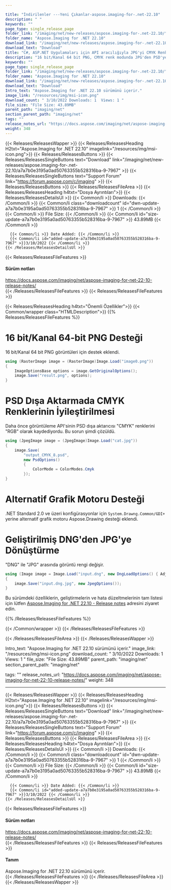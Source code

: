 ```yaml
---

title: "İndirilenler ---Yeni Çıkanlar-aspose.imaging-for-.net-22.10"
description: " "
keywords: ""
page_type: single_release_page
folder_link: "/imaging/net/new-releases/aspose.imaging-for-.net-22.10/"
folder_name: "Aspose.Imaging for .NET 22.10"
download_link: "/imaging/net/new-releases/aspose.imaging-for-.net-22.10/a7a7b0e3195a0ad50763355b528316ba-9-7967"
download_text: "Download"
title: "C#, ASP.NET Uygulamaları için API aracılığıyla JPG'yi CMYK Renkli olarak PSD'ye aktarın"
description: "16 bit/Kanal 64 bit PNG, CMYK renk modunda JPG'den PSD'ye dışa aktarma, alternatif grafik motoru, daha iyi DNG'den JPG'ye dönüştürme seçeneği ile C# .NET API."
keywords: ""
page_type: single_release_page
folder_link: "/imaging/net/new-releases/aspose.imaging-for-.net-22.10/"
folder_name: "Aspose.Imaging for .NET 22.10"
download_link: "/imaging/net/new-releases/aspose.imaging-for-.net-22.10/a7a7b0e3195a0ad50763355b528316ba-9-7967"
download_text: "Download"
Intro_text: "Aspose.Imaging for .NET 22.10 sürümünü içerir."
image_link: "/resources/img/msi-icon.png"
download_count: " 3/10/2022 Downloads: 1  Views: 1 "
file_size: "File Size: 43.89MB"
parent_path: "imaging/net"
section_parent_path: "imaging/net"
tags: ""
release_notes_url: "https://docs.aspose.com/imaging/net/aspose-imaging-for-net-22-10-release-notes/"
weight: 348
---
```


{{< Releases/ReleasesWapper >}}
{{< Releases/ReleasesHeading H2txt="Aspose.Imaging for .NET 22.10" imagelink="/resources/img/msi-icon.png">}}
{{< Releases/ReleasesButtons >}}
{{< Releases/ReleasesSingleButtons text="Download" link="/imaging/net/new-releases/aspose.imaging-for-.net-22.10/a7a7b0e3195a0ad50763355b528316ba-9-7967" >}}
{{< Releases/ReleasesSingleButtons text="Support Forum" link="https://forum.aspose.com/c/imaging" >}}
{{< Releases/ReleasesButtons >}}
{{< Releases/ReleasesFileArea >}}
{{< Releases/ReleasesHeading h4txt="Dosya Ayrıntıları">}}
{{< Releases/ReleasesDetailsUl >}}
{{< Common/li >}} Downloads: {{< /Common/li >}}
{{< Common/li class="downloadcount" id="dwn-update-a7a7b0e3195a0ad50763355b528316ba-9-7967" >}} 1 {{< /Common/li >}}
{{< Common/li >}} File Size: {{< /Common/li >}}
{{< Common/li id="size-update-a7a7b0e3195a0ad50763355b528316ba-9-7967" >}} 43.89MB {{< /Common/li >}}

      {{< Common/li >}} Date Added: {{< /Common/li >}}
      {{< Common/li id="added-update-a7a7b0e3195a0ad50763355b528316ba-9-7967" >}}3/10/2022 {{< /Common/li >}}
    {{< /Releases/ReleasesDetailsUl >}}

{{< Releases/ReleasesFileFeatures >}}
<h4>Sürüm notları</h4><div> <a href='https://docs.aspose.com/imaging/net/aspose-imaging-for-net-22-10-release-notes/'>https://docs.aspose.com/imaging/net/aspose-imaging-for-net-22-10-release-notes/</a></div>
{{< /Releases/ReleasesFileFeatures >}}
{{< Releases/ReleasesFileFeatures >}}

{{< Releases/ReleasesHeading h4txt="Önemli Özellikler">}}
{{< Common/wrapper class="HTMLDescription">}}
{{% Releases/ReleasesFileFeatures %}}

# 16 bit/Kanal 64-bit PNG Desteği

16 bit/Kanal 64 bit PNG görüntüleri için destek eklendi.

```csharp
using (RasterImage image = (RasterImage)Image.Load("image0.png"))
{
    ImageOptionsBase options = image.GetOriginalOptions();
    image.Save("result.png", options);
}
```

# PSD Dışa Aktarmada CMYK Renklerinin İyileştirilmesi

Daha önce görüntüleme API'sinin PSD dışa aktarıcısı "CMYK" renklerini "RGB" olarak kaydediyordu. Bu sorun şimdi çözüldü.

```csharp
using (JpegImage image = (JpegImage)Image.Load("cat.jpg"))
{
    image.Save(
        "output_CMYK_8.psd",
        new PsdOptions()
        {
            ColorMode = ColorModes.Cmyk
        });
}
```

# Alternatif Grafik Motoru Desteği

.NET Standard 2.0 ve üzeri konfigürasyonlar için `System.Drawng.Common/GDI+` yerine alternatif grafik motoru Aspose.Drawing desteği eklendi.

# Geliştirilmiş DNG'den JPG'ye Dönüştürme

"DNG" ile "JPG" arasında görüntü rengi değişir.

```csharp
using (Image image = Image.Load("input.dng", new DngLoadOptions() { AdjustWhiteBalance = true }))
{
    image.Save("input.dng.jpg", new JpegOptions());
}
```

Bu sürümdeki özelliklerin, geliştirmelerin ve hata düzeltmelerinin tam listesi için lütfen [Aspose.Imaging for .NET 22.10 - Release notes](https://docs.aspose.com/imaging/net/aspose-imaging-for-net-22-10-release-notes/) adresini ziyaret edin.

{{% /Releases/ReleasesFileFeatures %}}

{{< /Common/wrapper >}}
{{< /Releases/ReleasesFileFeatures >}}

{{< /Releases/ReleasesFileArea >}}
{{< /Releases/ReleasesWapper >}}

Intro_text: "Aspose.Imaging for .NET 22.10 sürümünü içerir."
image_link: "/resources/img/msi-icon.png"
download_count: " 3/10/2022 Downloads: 1  Views: 1 "
file_size: "File Size: 43.89MB"
parent_path: "imaging/net"
section_parent_path: "imaging/net"

tags: ""
release_notes_url: "https://docs.aspose.com/imaging/net/aspose-imaging-for-net-22-10-release-notes/"
weight: 348

---

{{< Releases/ReleasesWapper >}}
  {{< Releases/ReleasesHeading H2txt="Aspose.Imaging for .NET 22.10" imagelink="/resources/img/msi-icon.png">}}
  {{< Releases/ReleasesButtons >}}
    {{< Releases/ReleasesSingleButtons text="Download" link="/imaging/net/new-releases/aspose.imaging-for-.net-22.10/a7a7b0e3195a0ad50763355b528316ba-9-7967" >}}
    {{< Releases/ReleasesSingleButtons text="Support Forum" link="https://forum.aspose.com/c/imaging" >}}
  {{< Releases/ReleasesButtons >}}
  {{< Releases/ReleasesFileArea >}}
    {{< Releases/ReleasesHeading h4txt="Dosya Ayrıntıları">}}
    {{< Releases/ReleasesDetailsUl >}}
      {{< Common/li >}} Downloads: {{< /Common/li >}}
      {{< Common/li class="downloadcount" id="dwn-update-a7a7b0e3195a0ad50763355b528316ba-9-7967" >}} 1 {{< /Common/li >}}
      {{< Common/li >}} File Size: {{< /Common/li >}}
      {{< Common/li id="size-update-a7a7b0e3195a0ad50763355b528316ba-9-7967" >}} 43.89MB {{< /Common/li >}}

      {{< Common/li >}} Date Added: {{< /Common/li >}}
      {{< Common/li id="added-update-a7a7b0e3195a0ad50763355b528316ba-9-7967" >}}3/10/2022 {{< /Common/li >}}
    {{< /Releases/ReleasesDetailsUl >}}

  {{< Releases/ReleasesFileFeatures >}}
      <h4>Sürüm notları</h4><div> <a href='https://docs.aspose.com/imaging/net/aspose-imaging-for-net-22-10-release-notes/'>https://docs.aspose.com/imaging/net/aspose-imaging-for-net-22-10-release-notes/</a></div>
  {{< /Releases/ReleasesFileFeatures >}}
  {{< Releases/ReleasesFileFeatures >}}
      <h4>Tanım</h4><div class="HTMLDescription"> Aspose.Imaging for .NET 22.10 sürümünü içerir.</div>
  {{< /Releases/ReleasesFileFeatures >}}
 {{< /Releases/ReleasesFileArea >}}
{{< /Releases/ReleasesWapper >}}




